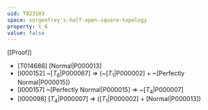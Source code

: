 ```yaml
---
uid: T023103
space: sorgenfrey's-half-open-square-topology
property: t_6
value: false
---
```

[[Proof]]

* [T014686] [Normal|P000013]
* [I000152] ~[$T_6$|P000067] => (~[$T_1$|P000002] + ~[Perfectly Normal|P000015])
* [I000157] ~[Perfectly Normal|P000015] => ~[$T_4$|P000007]
* [I000098] [$T_4$|P000007] => ([$T_1$|P000002] + [Normal|P000013])

